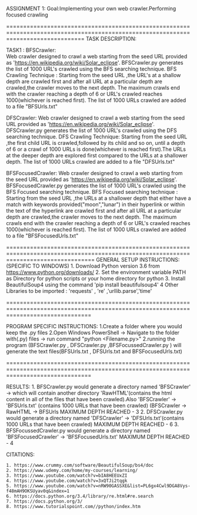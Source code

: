 ASSIGNMENT 1:
Goal:Implementing your own web crawler.Performing focused crawling

===================================================================================================================================
TASK DESCRIPTION:

TASK1 : 
BFSCrawler:     
		Web crawler designed to crawl a web starting from the seed URL provided as 'https://en.wikipedia.org/wiki/Solar_eclipse'.
		BFSCrawler.py generates the list of 1000 URL's crawled using the BFS searching technique.
		BFS Crawling Technique : Starting from the seed URL ,the URL's at a shallow depth are crawled first 
		and after all URL at a particular depth are crawled,the crawler moves to the next depth.
		The maximum crawls end with the crawler reaching a depth of 6 or URL's crawled reaches 1000(whichever is reached first).
		The list of 1000 URLs crawled are added to a file "BFSUrls.txt"
		
DFSCrawler:
		Web crawler designed to crawl a web starting from the seed URL provided as 'https://en.wikipedia.org/wiki/Solar_eclipse'.
		DFSCrawler.py generates the list of 1000 URL's crawled using the DFS searching technique.
		DFS Crawling Technique: Starting from the seed URL ,the first child URL is crawled,followed by its child and so on,
		until a depth of 6 or a crawl of 1000 URLs is done(whichever is reached first).The URLs at the deeper depth are
		explored first compared to the URLs at a shallower depth.
		The list of 1000 URLs crawled are added to a file "DFSUrls.txt"
		
BFSFocusedCrawler:
		Web crawler designed to crawl a web starting from the seed URL provided as 'https://en.wikipedia.org/wiki/Solar_eclipse'.
		BFSFocusedCrawler.py generates the list of 1000 URL's crawled using the BFS Focused searching technique.
		BFS Focused searching technique : Starting from the seed URL ,the URLs at a shallower depth that either have a 
		match with keywords provided("moon","lunar") in their hyperlink or within the text of the hyperlink are crawled first
		and after all URL at a particular depth are crawled,the crawler moves to the next depth.
		The maximum crawls end with the crawler reaching a depth of 6 or URL's crawled reaches 1000(whichever is reached first).
		The list of 1000 URLs crawled are added to a file "BFSFocusedUrls.txt"

======================================================================================================================================
GENERAL SETUP INSTRUCTIONS: (SPECIFIC TO WINDOWS)
	1. Download Python version 3.6 from https://www.python.org/downloads/
	2. Set the environment variable PATH as Directory for python scripts or your home directory for python
	3. Install BeautifulSoup4 using the command 'pip install beautifulsoup4'
	4  Other Libraries to be imported  : 'requests' , 're' ,'urllib.parse','time'

=====================================================================================================================================
	
PROGRAM SPECIFIC INSTRUCTIONS: 
	1.Create a folder where you would keep the .py files
	2.Open Windows PowerShell -> Navigate to the folder with(.py) files -> run command "python <Filename.py>"
	2.running the program  (BFSCrawler.py , DFSCrawler.py ,BFSFocussedCrawler.py ) will generate the text files(BFSUrls.txt , DFSUrls.txt
	  and BFSFocusedUrls.txt)
	
=====================================================================================================================================

RESULTS: 
	1. BFSCrawler.py would generate a directory named 'BFSCrawler' -> which will contain another directory 'RawHTML'(contains
	   the html content in all of the files that have been crawled).Also 'BFSCrawler' -> 'BFSUrls.txt' (contains 1000 URLs that
	   have been crawled)
	 (BFSCrawler -> RawHTML
	       	 -> BFSUrls
	MAXIMUM DEPTH REACHED  - 3
	2. DFSCrawler.py would generate a directory named 'DFSCrawler' -> 'DFSUrls.txt'(contains 1000 URLs that have been crawled)
	MAXIMUM DEPTH REACHED - 6
	3. BFSFocussedCrawler.py would generate a directory named 'BFSFocusedCrawler' -> 'BFSFocusedUrls.txt'
	MAXIMUM DEPTH REACHED - 4
	
CITATIONS:

	1. https://www.crummy.com/software/BeautifulSoup/bs4/doc	
	2. https://www.udemy.com/home/my-courses/learning/
	3. https://www.youtube.com/watch?v=bIA8HEEUxZI
	4. https://www.youtube.com/watch?v=3xQTJi2tqgk
	5. https://www.youtube.com/watch?v=nRW90GASSXE&list=PL6gx4Cwl9DGA8Vys-f48mAH9OKSUyav0q&index=1
	6. https://docs.python.org/3.4/library/re.html#re.search
	7. https://docs.python.org/3/
	8. https://www.tutorialspoint.com//python/index.htm
